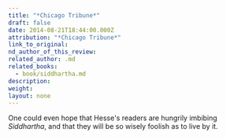 ```yaml
---
title: "*Chicago Tribune*"
draft: false
date: 2014-08-21T18:44:00.000Z
attribution: "*Chicago Tribune*"
link_to_original:
nd_author_of_this_review:
related_author: .md
related_books:
  - book/siddhartha.md
description:
weight:
layout: none
---
```

One could even hope that Hesse's readers are hungrily imbibing *Siddhartha*, and that they will be so wisely foolish as to live by it.

